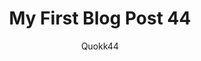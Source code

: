 ---
title: My First Blog Post 44
published: 2025-08-20
author: Quokk44
description: This is the first post of my new Astro blog.
image: ''
tags: [Foo, Bar]
category: Front-end
draft: false
---